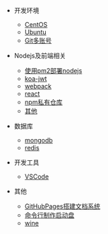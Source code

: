 - 开发环境
  - [CentOS](centos.md)
  - [Ubuntu](ubuntu.md)
  - [Git多账号](git.md)

- Nodejs及前端相关
  - [使用pm2部署nodejs](pm2.md)
  - [koa-jwt](koajwt.md)
  - [webpack](webpack.md)
  - [react](react.md)
  - [npm私有仓库](verdaccio.md)
  - [其他](nodejs.md)

- 数据库
  - [mongodb](mongodb.md)
  - [redis](redis.md)

- 开发工具
  - [VSCode](vscode.md)

- 其他
    - [GitHubPages搭建文档系统](githubpages.md)
    - [命令行制作启动盘](dd.md)
    - [wine](wine.md)
